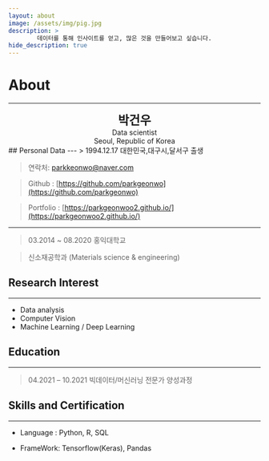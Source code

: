 ```yaml
---
layout: about
image: /assets/img/pig.jpg
description: >
		데이터를 통해 인사이트를 얻고, 많은 것을 만들어보고 싶습니다.
hide_description: true
---
```


# About
<!--author-->
***
<center>
<span style="font-size:170%;font-weight:bold"> 박건우
</span>
</center>
<center>Data scientist</center>
<center>Seoul, Republic of Korea</center>
## Personal Data
---
> 1994.12.17 대한민국,대구시,달서구 출생

> 연락처: parkkeonwo@naver.com

> Github : [https://github.com/parkgeonwo](https://github.com/parkgeonwo)

> Portfolio : [https://parkgeonwoo2.github.io/](https://parkgeonwoo2.github.io/)

---

> 03.2014 ~ 08.2020 홍익대학교

> 신소재공학과 (Materials science & engineering)

## Research Interest
 
---
* Data analysis
* Computer Vision
* Machine Learning / Deep Learning


## Education
---
> 04.2021 – 10.2021 빅데이터/머신러닝 전문가 양성과정

## Skills and Certification
---
- Language : Python, R, SQL

- FrameWork: Tensorflow(Keras), Pandas

